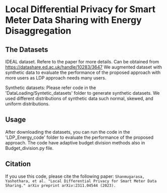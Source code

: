 # Local Differential Privacy for Smart Meter Data Sharing with Energy Disaggregation


## The Datasets
IDEAL dataset. Refere to the paper for more details.
Can be obtained from https://datashare.ed.ac.uk/handle/10283/3647
We augmented dataset with synthetic data to evaluate the performance of the proposed approach with more users as LDP approach needs many users.

Synthetic datasets: Please refer code in the 'DataLoading/Syntetic_datasets' folder to generate synthetic datasets. We used different distributions of synthetic data such normal, skewed, and uniform distributions.

## Usage
After downloading the datasets, you can run the code in the 'LDP_Energy_code' folder to evaluate the performance of the proposed approach. The code have adaptive budget division methods also in Budget_division.py file.

## Citation
If you use this code, please cite the following paper:
```Shanmugarasa, Yashothara, et al. "Local Differential Privacy for Smart Meter Data Sharing." arXiv preprint arXiv:2311.04544 (2023).```